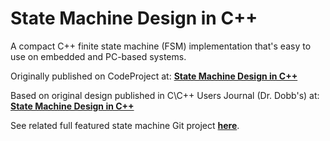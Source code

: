# State Machine Design in C++
A compact C++ finite state machine (FSM) implementation that's easy to use on embedded and PC-based systems.

Originally published on CodeProject at: <a href="https://www.codeproject.com/Articles/1087619/State-Machine-Design-in-Cplusplus"><strong>State Machine Design in C++</strong></a>

Based on original design published in C\C++ Users Journal (Dr. Dobb's) at: <a href="http://www.drdobbs.com/cpp/state-machine-design-in-c/184401236"><strong>State Machine Design in C++</strong></a>

See related full featured state machine Git project <a href="https://github.com/endurodave/StateMachine"><strong>here</strong></a>.

